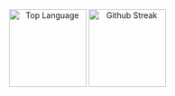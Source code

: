 <div align="center">
    <tr>
      <td><a href="#--------"><img height="137px" align="center" alt="Top Language" src="https://github-readme-stats.vercel.app/api/top-langs/?username=Permafrozen&layout=compact&line_height=21&hide_border=true&theme=transparent"/></a></td>
      <td><a href="#--------"><img height="137px" align="center" alt="Github Streak" src="https://streak-stats.demolab.com/?user=Permafrozen"/></a></td>
    </tr>
</div>
